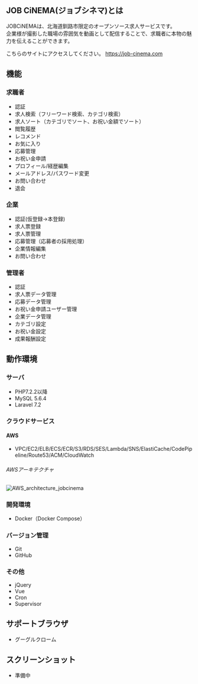 ## JOB CiNEMA(ジョブシネマ)とは 
JOBCiNEMAは、北海道釧路市限定のオープンソース求人サービスです。  
企業様が撮影した職場の雰囲気を動画として配信することで、求職者に本物の魅力を伝えることができます。

こちらのサイトにアクセスしてください。 
<a href="https://job-cinema.comt" target="_blank">https://job-cinema.com</a>  

## 機能
### 求職者
- 認証
- 求人検索（フリーワード検索、カテゴリ検索）  
- 求人ソート（カテゴリでソート、お祝い金額でソート） 
- 閲覧履歴
- レコメンド
- お気に入り
- 応募管理
- お祝い金申請
- プロフィール/経歴編集  
- メールアドレス/パスワード変更
- お問い合わせ
- 退会  

### 企業  
- 認証(仮登録→本登録)
- 求人票登録
- 求人票管理
- 応募管理（応募者の採用処理）
- 企業情報編集  
- お問い合わせ

### 管理者
- 認証
- 求人票データ管理
- 応募データ管理
- お祝い金申請ユーザー管理
- 企業データ管理
- カテゴリ設定
- お祝い金設定
- 成果報酬設定

## 動作環境
### サーバ
- PHP7.2.2以降
- MySQL 5.6.4
- Laravel 7.2

### クラウドサービス
#### AWS
- VPC/EC2/ELB/ECS/ECR/S3/RDS/SES/Lambda/SNS/ElastiCache/CodePipeline/Route53/ACM/CloudWatch
###### AWSアーキテクチャ
![AWS_architecture_jobcinema](https://user-images.githubusercontent.com/46505449/102155271-98036600-3ebe-11eb-8ed2-f15af7789cf1.png)

### 開発環境
- Docker（Docker Compose）

### バージョン管理
- Git
- GitHub

### その他
- jQuery
- Vue
- Cron
- Supervisor

## サポートブラウザ
- グーグルクローム

## スクリーンショット
- 準備中
